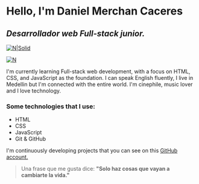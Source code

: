 # Hello, I'm Daniel Merchan Caceres
## _Desarrollador web Full-stack junior._
[![N|Solid](https://www.notion.so/image/http%3A%2F%2Fwww.alighaemi.com%2Fwp%2Fwp-content%2Fuploads%2FLinkedIn-button.png?id=07c093c5-eba1-4fbf-a02e-5e964c1cab7a&table=block&spaceId=11635030-77ea-4d4b-9bae-4d7bf05acf1e&width=170&userId=5826988f-c5ac-4764-8dd6-f92afb9b85a4&cache=v2)](https://www.linkedin.com/in/daniel-merchan-caceres-ab8388260/)

[![N](https://s3.us-west-2.amazonaws.com/secure.notion-static.com/ac01e832-cfcf-4999-bd6d-78d151d5542e/87408584-df26bb80-c5ed-11ea-99bf-23477b7b221d.png?X-Amz-Algorithm=AWS4-HMAC-SHA256&X-Amz-Content-Sha256=UNSIGNED-PAYLOAD&X-Amz-Credential=AKIAT73L2G45EIPT3X45%2F20230305%2Fus-west-2%2Fs3%2Faws4_request&X-Amz-Date=20230305T164535Z&X-Amz-Expires=86400&X-Amz-Signature=e5bbb7d406b5ece966f0d2fbac49920eae59c81ca589430c52bed448085543f7&X-Amz-SignedHeaders=host&response-content-disposition=filename%3D%2287408584-df26bb80-c5ed-11ea-99bf-23477b7b221d.png%22&x-id=GetObject)](https://github.com/misterdan100)

I'm currently learning Full-stack web development, with a focus on HTML, CSS, and JavaScript as the foundation.
I can speak English fluently, I live in Medellin but I'm connected with the entire world. I'm cinephile, music lover and I love technology.

### Some technologies that I use:
* HTML
* CSS
* JavaScript
* Git & GitHub

I'm continuously developing projects that you can see on this [GitHub account.](https://www.linkedin.com/in/daniel-merchan-caceres-ab8388260/)

> Una frase que me gusta dice:
> **"Solo haz cosas que vayan a cambiarte la vida."**
<!--
**misterdan100/misterdan100** is a ✨ _special_ ✨ repository because its `README.md` (this file) appears on your GitHub profile.

Here are some ideas to get you started:

- 🔭 I’m currently working on ...
- 🌱 I’m currently learning ...
- 👯 I’m looking to collaborate on ...
- 🤔 I’m looking for help with ...
- 💬 Ask me about ...
- 📫 How to reach me: ...
- 😄 Pronouns: ...
- ⚡ Fun fact: ...
-->
